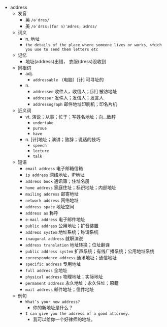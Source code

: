 - address
  - 发音
    - 英 `/ə'dres/`
    - 美 `/əˈdrɛs;(for n)ˈædres; ædrɛs/`
  - 词义
    - n. 地址
    - `the details of the place where someone lives or works, which you use to send them letters etc`
  - 记忆
    - 地址(address)出错， 衣服(dress)没收到
  - 同根词
    - adj.
      - `addressable` （电脑）[计] 可寻址的
    - n.
      - `addressee` 收件人，收信人；[计] 被访地址
      - `addresser` 发件人；发信人；发言人
      - `addressograph` 邮件地址印刷机；印名片机
  - 近义词
    - vt. 演说；从事；忙于；写姓名地址；向…致辞
      - `undertake`
      - `pursue`
      - `have`
    - n. [计]地址；演讲；致辞；说话的技巧
      - `speech`
      - `lecture`
      - `talk`
  - 短语
    - `email address` 电子邮箱信箱 
    - `ip address` 网络地址，IP地址 
    - `address book` 通讯簿；住址名册 
    - `home address` 家庭住址；标识地址；内部地址 
    - `mailing address` 邮寄地址 
    - `network address` 网络地址 
    - `address space` 地址空间 
    - `address as` 称呼 
    - `e-mail address` 电子邮件地址 
    - `public address` 公用地址；扩音装置 
    - `address system` 地址系统；称谓系统 
    - `inaugural address` 就职演说 
    - `address translation` 地址转换；位址翻译 
    - `public address system` 扩声系统；有线广播系统；公用地址系统 
    - `correspondence address` 通讯地址；通信地址 
    - `specific address` 专用地址 
    - `full address` 全地址 
    - `physical address` 物理地址；实际地址 
    - `permanent address` 永久地址；永久住址；原籍 
    - `mail address` 邮件地址；信件地址 
  - 例句
    - `What’s your new address?`
      - 你的新地址是什么？
    - `I can give you the address of a good attorney.`
      - 我可以给你一个好律师的地址。

